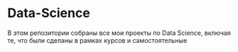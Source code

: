 # Data-Science

В этом репозитории собраны все мои проекты по Data Science, включая те, что были сделаны в рамках курсов и самостоятельные
